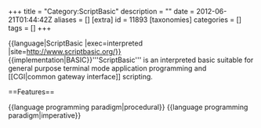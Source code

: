 +++
title = "Category:ScriptBasic"
description = ""
date = 2012-06-21T01:44:42Z
aliases = []
[extra]
id = 11893
[taxonomies]
categories = []
tags = []
+++

{{language|ScriptBasic
|exec=interpreted
|site=http://www.scriptbasic.org/}}
{{implementation|BASIC}}'''ScriptBasic''' is an interpreted basic suitable for general purpose terminal mode application programming and [[CGI|common gateway interface]] scripting.

==Features==

{{language programming paradigm|procedural}}
{{language programming paradigm|imperative}}

